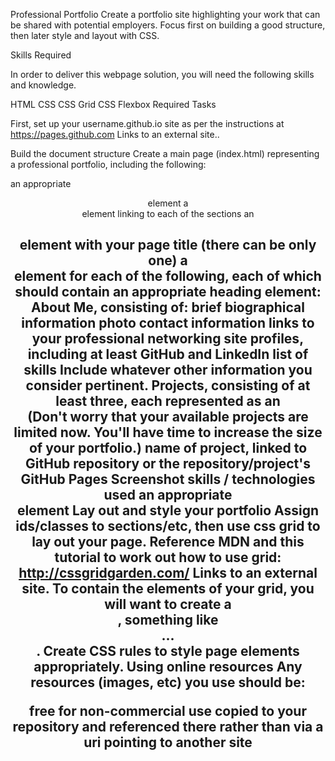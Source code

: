 Professional Portfolio
Create a portfolio site highlighting your work that can be shared with potential employers. Focus first on building a good structure, then later style and layout with CSS.

Skills Required

In order to deliver this webpage solution, you will need the following skills and knowledge.

HTML
CSS
CSS Grid
CSS Flexbox
Required Tasks

First, set up your username.github.io site as per the instructions at https://pages.github.com Links to an external site..

Build the document structure
Create a main page (index.html) representing a professional portfolio, including the following:

an appropriate <header> element
a <nav> element linking to each of the sections
an <h1> element with your page title (there can be only one)
a <section> element for each of the following, each of which should contain an appropriate heading element:
About Me, consisting of:
brief biographical information
photo
contact information
links to your professional networking site profiles, including at least GitHub and LinkedIn
list of skills
Include whatever other information you consider pertinent.
Projects, consisting of at least three, each represented as an <article>  (Don't worry that your available projects are limited now. You'll have time to increase the size of your portfolio.)
name of project, linked to GitHub repository or the repository/project's GitHub Pages
Screenshot
skills / technologies used
an appropriate <footer> element
Lay out and style your portfolio
Assign ids/classes to sections/etc, then use css grid to lay out your page. Reference MDN and this tutorial to work out how to use grid: http://cssgridgarden.com/ Links to an external site.
To contain the elements of your grid, you will want to create a <div>, something like <div id="container">...</div>.
Create CSS rules to style page elements appropriately.
Using online resources
Any resources (images, etc) you use should be:

free for non-commercial use
copied to your repository and referenced there rather than via a uri pointing to another site